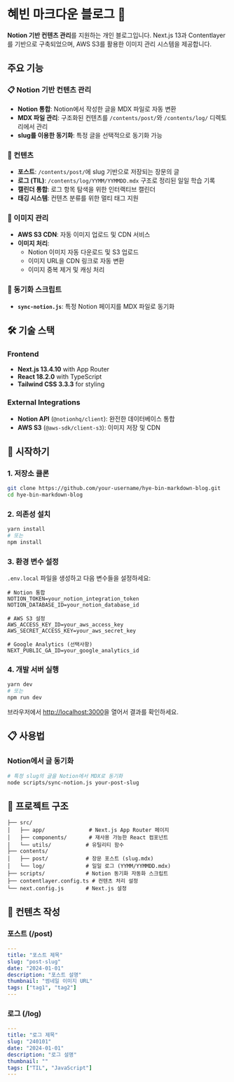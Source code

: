 # 혜빈 마크다운 블로그 🚀

**Notion 기반 컨텐츠 관리**를 지원하는 개인 블로그입니다.
Next.js 13과 Contentlayer를 기반으로 구축되었으며, AWS S3를 활용한 이미지 관리 시스템을 제공합니다.

## 주요 기능

### 📋 Notion 기반 컨텐츠 관리

- **Notion 통합**: Notion에서 작성한 글을 MDX 파일로 자동 변환
- **MDX 파일 관리**: 구조화된 컨텐츠를 `/contents/post/`와 `/contents/log/` 디렉토리에서 관리
- **slug를 이용한 동기화**: 특정 글을 선택적으로 동기화 가능

### 📝 컨텐츠

- **포스트**: `/contents/post/`에 slug 기반으로 저장되는 장문의 글
- **로그 (TIL)**: `/contents/log/YYMM/YYMMDD.mdx` 구조로 정리된 일일 학습 기록
- **캘린더 통합**: 로그 항목 탐색을 위한 인터랙티브 캘린더
- **태깅 시스템**: 컨텐츠 분류를 위한 멀티 태그 지원

### 🎨 이미지 관리

- **AWS S3 CDN**: 자동 이미지 업로드 및 CDN 서비스
- **이미지 처리**:
  - Notion 이미지 자동 다운로드 및 S3 업로드
  - 이미지 URL을 CDN 링크로 자동 변환
  - 이미지 중복 제거 및 캐싱 처리

### 🏁 동기화 스크립트

- **`sync-notion.js`**: 특정 Notion 페이지를 MDX 파일로 동기화

## 🛠️ 기술 스택

### Frontend

- **Next.js 13.4.10** with App Router
- **React 18.2.0** with TypeScript
- **Tailwind CSS 3.3.3** for styling

### External Integrations

- **Notion API** (`@notionhq/client`): 완전한 데이터베이스 통합
- **AWS S3** (`@aws-sdk/client-s3`): 이미지 저장 및 CDN

## 🚀 시작하기

### 1. 저장소 클론

```bash
git clone https://github.com/your-username/hye-bin-markdown-blog.git
cd hye-bin-markdown-blog
```

### 2. 의존성 설치

```bash
yarn install
# 또는
npm install
```

### 3. 환경 변수 설정

`.env.local` 파일을 생성하고 다음 변수들을 설정하세요:

```env
# Notion 통합
NOTION_TOKEN=your_notion_integration_token
NOTION_DATABASE_ID=your_notion_database_id

# AWS S3 설정
AWS_ACCESS_KEY_ID=your_aws_access_key
AWS_SECRET_ACCESS_KEY=your_aws_secret_key

# Google Analytics (선택사항)
NEXT_PUBLIC_GA_ID=your_google_analytics_id
```

### 4. 개발 서버 실행

```bash
yarn dev
# 또는
npm run dev
```

브라우저에서 [http://localhost:3000](http://localhost:3000)을 열어서 결과를 확인하세요.

## 📋 사용법

### Notion에서 글 동기화

```bash
# 특정 slug의 글을 Notion에서 MDX로 동기화
node scripts/sync-notion.js your-post-slug
```

## 📁 프로젝트 구조

```
├── src/
│   ├── app/              # Next.js App Router 페이지
│   ├── components/       # 재사용 가능한 React 컴포넌트
│   └── utils/           # 유틸리티 함수
├── contents/
│   ├── post/            # 장문 포스트 (slug.mdx)
│   └── log/             # 일일 로그 (YYMM/YYMMDD.mdx)
├── scripts/             # Notion 동기화 자동화 스크립트
├── contentlayer.config.ts # 컨텐츠 처리 설정
└── next.config.js       # Next.js 설정

```

## 🔧 컨텐츠 작성

### 포스트 (/post)

```yaml
---
title: "포스트 제목"
slug: "post-slug"
date: "2024-01-01"
description: "포스트 설명"
thumbnail: "썸네일 이미지 URL"
tags: ["tag1", "tag2"]
---
```

### 로그 (/log)

```yaml
---
title: "로그 제목"
slug: "240101"
date: "2024-01-01"
description: "로그 설명"
thumbnail: ""
tags: ["TIL", "JavaScript"]
---
```
